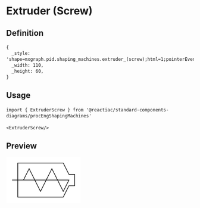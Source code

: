 # Extruder (Screw)

## Definition

```
{
  _style: 'shape=mxgraph.pid.shaping_machines.extruder_(screw);html=1;pointerEvents=1;align=center;verticalLabelPosition=bottom;verticalAlign=top;dashed=0;',
  _width: 110,
  _height: 60,
}
```

## Usage

```
import { ExtruderScrew } from '@reactiac/standard-components-diagrams/procEngShapingMachines'

<ExtruderScrew/>
```

## Preview

<img src="./extruder-screw.png" width="200"/>
